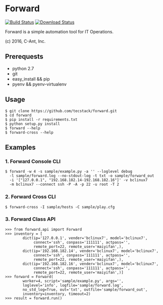 # Forward
[![Build Status](https://travis-ci.org/tecstack/forward.svg?branch=forward)](https://travis-ci.org/tecstack/forward)
[![Download Status](https://img.shields.io/badge/download-1024%2Fmonth-green.svg)](https://github.com/tecstack/forward)

Forward is a simple automation tool for IT Operations.

(c) 2016, C-Ant, Inc.

## Prerequests

* python 2.7
* git
* easy_install && pip
* pyenv && pyenv-virtualenv

## Usage

```
$ git clone https://github.com/tecstack/forward.git
$ cd forward
$ pip install -r requirements.txt
$ python setup.py install
$ forward --help
$ forward-cross --help
```

## Examples

### 1. Forward Console CLI

```
$ forward -w 4 -s sample/example.py -a '' --loglevel debug
  -l sample/forward.log --no-stdout-log -t txt -o sample/forward_out
  -i '["127.0.0.1", "192.168.182.14-192.168.182.16"]' -v bclinux7
  -m bclinux7 --connect ssh -P -A -p 22 -u root -T 2
```

### 2. Forward Cross CLI

```
$ forward-cross -I sample/hosts -C sample/play.cfg
```

### 3. Forward Class API

```
>>> from forward.api import Forward
>>> inventory = [
        dict(ip='127.0.0.1', vender='bclinux7', model='bclinux7',
             connect='ssh', conpass='111111', actpass='',
             remote_port=22, remote_user='maiyifan',),
        dict(ip='192.168.182.14', vender='bclinux7', model='bclinux7',
             connect='ssh', conpass='111111', actpass='',
             remote_port=22, remote_user='maiyifan',),
        dict(ip='192.168.182.16', vender='bclinux7', model='bclinux7',
             connect='ssh', conpass='111111', actpass='',
             remote_port=22, remote_user='maiyifan',)]
>>> forward = Forward(
        worker=4, script='sample/example.py', args='',
        loglevel='info', logfile='sample/forward.log',
        no_std_log=True, out='txt', outfile='sample/forward_out',
        inventory=inventory, timeout=2)
>>> result = forward.run()
```
